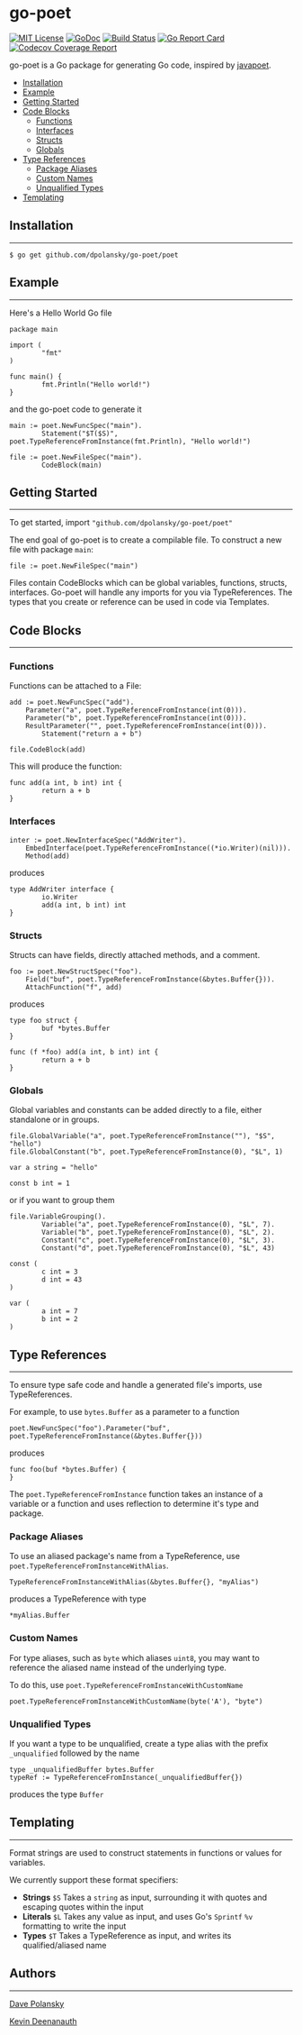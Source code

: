 # go-poet

[![MIT License](https://img.shields.io/github/license/mashape/apistatus.svg?maxAge=2592000)](https://github.com/dpolansky/go-poet/blob/master/LICENSE)
[![GoDoc](https://godoc.org/github.com/dpolansky/go-poet?status.svg)](http://godoc.org/github.com/dpolansky/go-poet/poet)
[![Build Status](https://travis-ci.org/dpolansky/go-poet.svg?branch=master)](https://travis-ci.org/dpolansky/go-poet)
[![Go Report Card](https://goreportcard.com/badge/github.com/dpolansky/go-poet)](https://goreportcard.com/report/github.com/dpolansky/go-poet)
[![Codecov Coverage Report](https://codecov.io/github/dpolansky/go-poet/coverage.svg?branch=master)](https://codecov.io/gh/dpolansky/go-poet)

go-poet is a Go package for generating Go code, inspired by [javapoet](https://github.com/square/javapoet).

  - [Installation](#installation)
  - [Example](#example)
  - [Getting Started](#getting-started)
  - [Code Blocks](#code-blocks)
    - [Functions](#functions)
    - [Interfaces](#interfaces)
    - [Structs](#structs)
    - [Globals](#globals)
  - [Type References](#type-references)
    - [Package Aliases](#package-aliases)
    - [Custom Names](#custom-names)
    - [Unqualified Types](#unqualified-types)
  - [Templating](#templating)

## Installation
------------
```
$ go get github.com/dpolansky/go-poet/poet
```

## Example
------------
Here's a Hello World Go file
```
package main

import (
        "fmt"
)

func main() {
        fmt.Println("Hello world!")
}
```
and the go-poet code to generate it
```
main := poet.NewFuncSpec("main").
		Statement("$T($S)", poet.TypeReferenceFromInstance(fmt.Println), "Hello world!")

file := poet.NewFileSpec("main").
		CodeBlock(main)
```

## Getting Started
------------
To get started, import `"github.com/dpolansky/go-poet/poet"`

The end goal of go-poet is to create a compilable file. To construct a new file with package `main`:

```
file := poet.NewFileSpec("main")
```  

Files contain CodeBlocks which can be global variables, functions, structs, interfaces. Go-poet will handle any imports for you via TypeReferences.
The types that you create or reference can be used in code via Templates.

## Code Blocks
------------
### Functions
Functions can be attached to a File:
```
add := poet.NewFuncSpec("add").
	Parameter("a", poet.TypeReferenceFromInstance(int(0))).
	Parameter("b", poet.TypeReferenceFromInstance(int(0))).
	ResultParameter("", poet.TypeReferenceFromInstance(int(0))).
        Statement("return a + b")
    
file.CodeBlock(add)
```

This will produce the function:
```
func add(a int, b int) int {
        return a + b
}
```
### Interfaces
```
inter := poet.NewInterfaceSpec("AddWriter").
	EmbedInterface(poet.TypeReferenceFromInstance((*io.Writer)(nil))).
	Method(add)
```
produces
```
type AddWriter interface {
        io.Writer
        add(a int, b int) int
}
```

### Structs
Structs can have fields, directly attached methods, and a comment.
```
foo := poet.NewStructSpec("foo").
	Field("buf", poet.TypeReferenceFromInstance(&bytes.Buffer{})).
	AttachFunction("f", add)
```
produces
```
type foo struct {
        buf *bytes.Buffer
}

func (f *foo) add(a int, b int) int {
        return a + b
}
```

### Globals
Global variables and constants can be added directly to a file, either standalone or in groups.
```
file.GlobalVariable("a", poet.TypeReferenceFromInstance(""), "$S", "hello")
file.GlobalConstant("b", poet.TypeReferenceFromInstance(0), "$L", 1)
```
```
var a string = "hello"

const b int = 1
```

or if you want to group them
```
file.VariableGrouping().
		Variable("a", poet.TypeReferenceFromInstance(0), "$L", 7).
		Variable("b", poet.TypeReferenceFromInstance(0), "$L", 2).
		Constant("c", poet.TypeReferenceFromInstance(0), "$L", 3).
		Constant("d", poet.TypeReferenceFromInstance(0), "$L", 43)
```
```
const (
        c int = 3
        d int = 43
)

var (
        a int = 7
        b int = 2
)

```
## Type References
------------
To ensure type safe code and handle a generated file's imports, use TypeReferences.

For example, to use `bytes.Buffer` as a parameter to a function
```
poet.NewFuncSpec("foo").Parameter("buf", poet.TypeReferenceFromInstance(&bytes.Buffer{}))
```
produces
```
func foo(buf *bytes.Buffer) {
}
```
The `poet.TypeReferenceFromInstance` function takes an instance of a variable or a function and uses reflection to determine it's type and package.

### Package Aliases
To use an aliased package's name from a TypeReference, use `poet.TypeReferenceFromInstanceWithAlias`.
```
TypeReferenceFromInstanceWithAlias(&bytes.Buffer{}, "myAlias")
```
produces a TypeReference with type
```
*myAlias.Buffer
```

### Custom Names
For type aliases, such as `byte` which aliases `uint8`, you may want to reference the aliased name instead of the underlying type.

To do this, use `poet.TypeReferenceFromInstanceWithCustomName`
```
poet.TypeReferenceFromInstanceWithCustomName(byte('A'), "byte")
```
### Unqualified Types
If you want a type to be unqualified, create a type alias with the prefix `_unqualified` followed by the name
```
type _unqualifiedBuffer bytes.Buffer
typeRef := TypeReferenceFromInstance(_unqualifiedBuffer{})
```
produces the type `Buffer`

## Templating
------------
Format strings are used to construct statements in functions or values for variables.

We currently support these format specifiers:
* **Strings** `$S` Takes a `string` as input, surrounding it with quotes and escaping quotes within the input
* **Literals** `$L` Takes any value as input, and uses Go's `Sprintf` `%v` formatting to write the input
* **Types** `$T` Takes a TypeReference as input, and writes its qualified/aliased name
## Authors
------------
[Dave Polansky](http://github.com/dpolansky)

[Kevin Deenanauth](http://github.com/kdeenanauth)